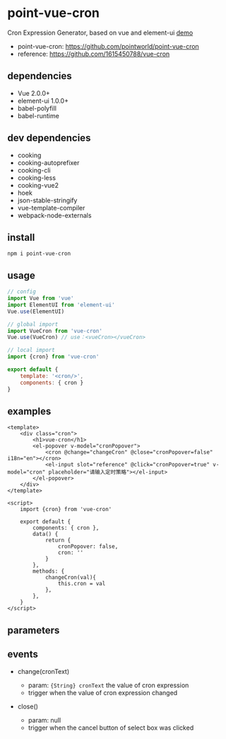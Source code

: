 # point-vue-cron

Cron Expression Generator, based on vue and element-ui
[demo](https://pointworld.github.io/point-vue-cron/)

- point-vue-cron: https://github.com/pointworld/point-vue-cron
- reference: https://github.com/1615450788/vue-cron

## dependencies

- Vue 2.0.0+
- element-ui 1.0.0+
- babel-polyfill
- babel-runtime


## dev dependencies

- cooking
- cooking-autoprefixer
- cooking-cli
- cooking-less
- cooking-vue2
- hoek
- json-stable-stringify
- vue-template-compiler
- webpack-node-externals


## install

```text
npm i point-vue-cron
```

## usage

```javascript
// config
import Vue from 'vue'
import ElementUI from 'element-ui'
Vue.use(ElementUI)

// global import
import VueCron from 'vue-cron'
Vue.use(VueCron) // use：<vueCron></vueCron>

// local import
import {cron} from 'vue-cron'

export default {
    template: '<cron/>',
    components: { cron }
}
```

## examples
```vue
<template>
    <div class="cron">
        <h1>vue-cron</h1>
        <el-popover v-model="cronPopover">
            <cron @change="changeCron" @close="cronPopover=false" i18n="en"></cron>
            <el-input slot="reference" @click="cronPopover=true" v-model="cron" placeholder="请输入定时策略"></el-input>
        </el-popover>
    </div>
</template>

<script>
    import {cron} from 'vue-cron'

    export default {
        components: { cron },
        data() {
            return {
                cronPopover: false,
                cron: ''
            }
        },
        methods: {
            changeCron(val){
                this.cron = val
            },
        },
    }
</script>
```

## parameters


## events
- change(cronText)
  - param: `{String} cronText` the value of cron expression
  - trigger when the value of cron expression changed
    
- close()
  - param: null
  - trigger when the cancel button of select box was clicked
